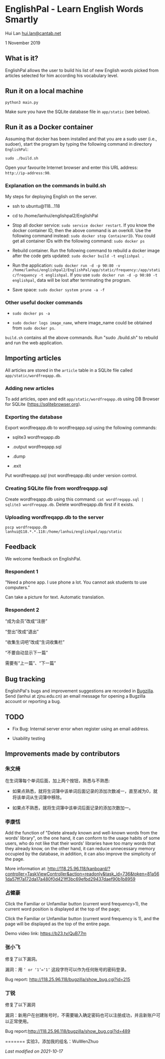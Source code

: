 # EnglishPal - Learn English Words Smartly



Hui Lan <hui.lan@cantab.net>

1 November 2019


## What is it?


EnglishPal allows the user to build his list of new English words
picked from articles selected for him according his vocabulary level.


## Run it on a local machine


`python3 main.py`

Make sure you have the SQLite database file in `app/static` (see below).


## Run it as a Docker container


Assuming that docker has been installed and that you are a sudo user (i.e., sudoer), start the program by typing the following command in directory `EnglishPal`:

`sudo ./build.sh`

Open your favourite Internet browser and enter this URL address: `http://ip-address:90`.

### Explanation on the commands in build.sh

My steps for deploying English on the server.

- ssh to ubuntu@118.*.*.118

- cd to /home/lanhui/englishpal2/EnglishPal

- Stop all docker service: `sudo service docker restart`.  If you know the docker container ID, then the above command is an overkill.  Use the following command instead: `sudo docker stop ContainerID`.  You could get all container IDs with the following command: `sudo docker ps`

- Rebuild container. Run the following command to rebuild a docker image after the code gets updated: `sudo docker build -t englishpal .`

- Run the application: `sudo docker run -d -p 90:80 -v /home/lanhui/englishpal2/EnglishPal/app/static/frequency:/app/static/frequency -t englishpal`. If you use `sudo docker run -d -p 90:80 -t englishpal`, data will be lost after terminating the program.

- Save space: `sudo docker system prune -a -f`


### Other useful docker commands

- `sudo docker ps -a`

- `sudo docker logs image_name`, where image_name could be obtained from `sudo docker ps`.

`build.sh` contains all the above commands.  Run "sudo ./build.sh" to rebuild and run the web application.



## Importing articles


All articles are stored in the `article` table in a SQLite file called
`app/static/wordfreqapp.db`.

### Adding new articles

To add articles, open and edit `app/static/wordfreqapp.db` using DB Browser for SQLite (https://sqlitebrowser.org).

### Exporting the database

Export wordfreqapp.db to wordfreqapp.sql using the following commands:

- sqlite3 wordfreqapp.db

- .output wordfreqapp.sql

- .dump

- .exit

Put wordfreqapp.sql (not wordfreqapp.db) under version control.

### Creating SQLite file from wordfreqapp.sql


Create wordfreqapp.db using this command: `cat wordfreqapp.sql |
sqlite3 wordfreqapp.db`.  Delete wordfreqapp.db first if it exists.


### Uploading wordfreqapp.db to the server


`pscp wordfreqapp.db lanhui@118.*.*.118:/home/lanhui/englishpal/app/static`



## Feedback

We welcome feedback on EnglishPal.

### Respondent 1


"Need a phone app.  I use phone a lot.  You cannot ask students to use computers."

Can take a picture for text.  Automatic translation.

### Respondent 2


“成为会员”改成“注册”

“登出”改成“退出”

“收集生词吧”改成“生词收集栏”

“不要自动显示下一篇”

需要有“上一篇”、“下一篇”



## Bug tracking


EnglishPal's bugs and improvement suggestions are recorded in [Bugzilla](http://118.25.96.118/bugzilla/buglist.cgi?bug_status=__all__&list_id=1302&order=Importance&product=EnglishPal&query_format=specific).  Send (lanhui at zjnu.edu.cn) an email message for opening a Bugzilla account or reporting a bug.



## TODO


- Fix Bug: Internal server error when register using an email address.

- Usability testing


## Improvements made by contributors


### 朱文绮


在生词簿每个单词后面，加上两个按钮，熟悉与不熟悉:

- 如果点熟悉，就将生词簿中该单词后面记录的添加次数减一，直至减为0，就将该单词从生词簿中移除。

- 如果点不熟悉，就将生词簿中该单词后面记录的添加次数加一。

### 李康恬


Add the function of "Delete already known and well-known words from
the words' library", on the one hand, it can conform to the usage
habits of some users, who do not like that their words' libraries have
too many words that they already know, on the other hand, it can
reduce unnecessary memory occupied by the database, in addition, it
can also improve the simplicity of the page.

More information at: http://118.25.96.118/kanboard/?controller=TaskViewController&action=readonly&task_id=736&token=81a561da57ff7a172da17a480f0d421ff3bc69efbd29437daef90b1b8959


### 占健豪


Click the Familiar or Unfamiliar button (current word frequency>1), the current word position is displayed at the top of the page;

Click the Familiar or Unfamiliar button (current word frequency is 1), and the page will be displayed as the top of the entire page.

Demo video link: https://b23.tv/QuB77m

### 张小飞


修复了以下漏洞。

漏洞：用 `‘ or ‘1’=‘1’` 这段字符可以作为任何账号的密码登录。

Bug report: http://118.25.96.118/bugzilla/show_bug.cgi?id=215



### 丁锐

修复了以下漏洞

漏洞：新用户在创建账号时，不需要输入确定密码也可以注册成功，并且新账户可以正常使用。

Bug report:http://118.25.96.118/bugzilla/show_bug.cgi?id=489


=======
实验3，添加我的组名：WuWenZhuo

*Last modified on 2021-10-17*